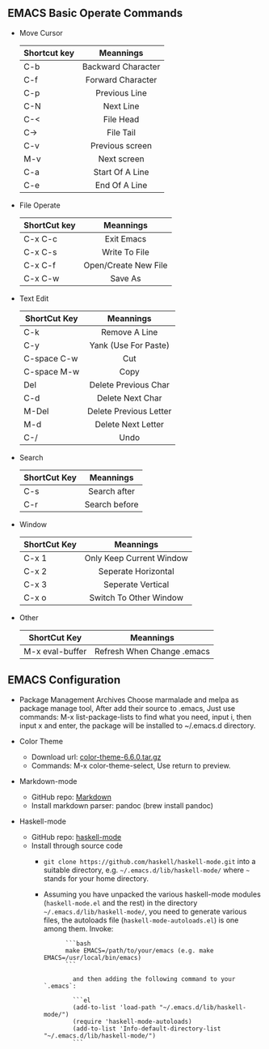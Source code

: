## EMACS Basic Operate Commands

- Move Cursor

  | Shortcut key        | Meannings                 |
  | ------------------  |:--------------------:     |
  | C-b                 | Backward Character        |
  | C-f                 | Forward Character         |
  | C-p                 | Previous Line             |
  | C-N                 | Next Line                 |
  | C-<                 | File Head                 |
  | C->                 | File Tail                 |
  | C-v                 | Previous screen           |
  | M-v                 | Next screen               |
  | C-a                 | Start Of A Line           |
  | C-e                 | End Of A Line             |

  
- File Operate

  | ShortCut key        | Meannings                 |
  | ------------------- |:-----------------------:  |
  | C-x C-c             | Exit Emacs                |
  | C-x C-s             | Write To File             |
  | C-x C-f             | Open/Create New File      |
  | C-x C-w             | Save As                   |
  
  
- Text Edit

  | ShortCut Key        | Meannings                 |
  | ------------------- |:------------------------: |
  | C-k                 | Remove A Line             |
  | C-y                 | Yank (Use For Paste)      |
  | C-space C-w         | Cut                       |
  | C-space M-w         | Copy                      |
  | Del                 | Delete Previous Char      |
  | C-d                 | Delete Next Char          |
  | M-Del               | Delete Previous Letter    |
  | M-d                 | Delete Next Letter        |
  | C-/                 | Undo                      |
  
  
- Search  
  
  | ShortCut Key        | Meannings                 |
  | ------------------- |:------------------------: |
  | C-s                 | Search after              |
  | C-r                 | Search before             |
  
  
- Window


  | ShortCut Key        | Meannings                 |
  | ------------------  |:------------------------: |
  | C-x 1               | Only Keep Current Window  |
  | C-x 2               | Seperate Horizontal       |
  | C-x 3               | Seperate Vertical         |
  | C-x o               | Switch To Other Window    |

- Other
 
  | ShortCut Key        | Meannings                 |
  | ------------------  |:------------------------: |
  | M-x eval-buffer     | Refresh When Change .emacs|
  
  
## EMACS Configuration

- Package Management Archives
Choose marmalade and melpa as package manage tool, After add their source to .emacs, Just use commands: M-x list-package-lists to find what you need, input i, then input x and enter, the package will be installed to ~/.emacs.d directory.


- Color Theme
  - Download url: [color-theme-6.6.0.tar.gz](http://ftp.twaren.net/Unix/NonGNU/color-theme/color-theme-6.6.0.tar.gz)
  - Commands: M-x color-theme-select, Use return to preview.
  
- Markdown-mode
  - GitHub repo: [Markdown](https://github.com/jrblevin/markdown-mode)
  - Install markdown parser: pandoc (brew install pandoc)

- Haskell-mode
  - GitHub repo: [haskell-mode](https://github.com/haskell/haskell-mode)
  - Install through source code
    - `git clone https://github.com/haskell/haskell-mode.git` into a
	  suitable directory, e.g. `~/.emacs.d/lib/haskell-mode/` where `~`
	    stands for your home directory.
		
    - Assuming you have unpacked the various haskell-mode modules
		  (`haskell-mode.el` and the rest) in the directory
		    `~/.emacs.d/lib/haskell-mode/`, you need to generate various files, the
			  autoloads file (`haskell-mode-autoloads.el`) is one among
			    them. Invoke:
				
				```bash
				make EMACS=/path/to/your/emacs (e.g. make EMACS=/usr/local/bin/emacs)
				```
				
				  and then adding the following command to your `.emacs`:
				  
				  ```el
				  (add-to-list 'load-path "~/.emacs.d/lib/haskell-mode/")
				  (require 'haskell-mode-autoloads)
				  (add-to-list 'Info-default-directory-list "~/.emacs.d/lib/haskell-mode/")
				  ```
